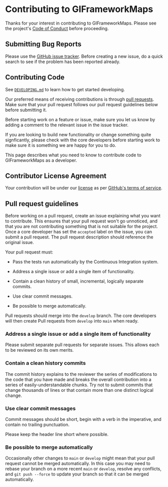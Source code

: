# Contributing to GIFrameworkMaps

Thanks for your interest in contributing to GIFrameworkMaps.  Please see the project's [Code of Conduct](https://github.com/RobQuincey-DC/repository-testing/blob/main/CODE_OF_CONDUCT.md) before proceeding.

## Submitting Bug Reports

Please use the [GitHub issue tracker](https://github.com/RobQuincey-DC/repository-testing/issues). Before creating a new issue, do a quick search to see if the problem has been reported already.

## Contributing Code

See [`DEVELOPING.md`](https://github.com/RobQuincey-DC/repository-testing/blob/main/DEVELOPING.md) to learn how to get started developing.

Our preferred means of receiving contributions is through [pull requests](https://help.github.com/articles/using-pull-requests). Make sure
that your pull request follows our pull request guidelines below before submitting it.

Before starting work on a feature or issue, make sure you let us know by adding a comment to the relevant issue in the issue tracker.

If you are looking to build new functionality or change something quite signficantly, please check with the core developers before starting work to make sure 
it is something we are happy for you to do.

This page describes what you need to know to contribute code to GIFrameworkMaps as a developer.


## Contributor License Agreement

Your contribution will be under our [license](https://raw.githubusercontent.com/RobQuincey-DC/repository-testing/main/LICENSE.md) as per [GitHub's terms of service](https://help.github.com/articles/github-terms-of-service/#6-contributions-under-repository-license).


## Pull request guidelines

Before working on a pull request, create an issue explaining what you want to contribute. This ensures that your pull request won't go unnoticed, and that you are not contributing something that is not suitable for the project. Once a core developer has set the `accepted` label on the issue, you can submit a pull request. The pull request description should reference the original issue.

Your pull request must:

 * Pass the tests run automatically by the Continuous Integration system.

 * Address a single issue or add a single item of functionality.

 * Contain a clean history of small, incremental, logically separate commits.

 * Use clear commit messages.

 * Be possible to merge automatically.

Pull requests should merge into the `develop` branch. The core developers will then create Pull requests from `develop` into `main` when ready.

### Address a single issue or add a single item of functionality

Please submit separate pull requests for separate issues.  This allows each to
be reviewed on its own merits.


### Contain a clean history commits

The commit history explains to the reviewer the series of modifications to the
code that you have made and breaks the overall contribution into a series of
easily-understandable chunks. Try not to submit commits that change thousands
of lines or that contain more than one distinct logical change.

### Use clear commit messages

Commit messages should be short, begin with a verb in the imperative, and
contain no trailing punctuation.

Please keep the header line short where possible.

### Be possible to merge automatically

Occasionally other changes to `main` or `develop` might mean that your pull request cannot
be merged automatically.  In this case you may need to rebase your branch on a
more recent `main` or `develop`, resolve any conflicts, and `git push --force` to update
your branch so that it can be merged automatically.
